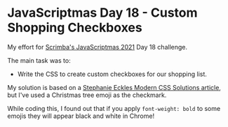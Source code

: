 # JavaScriptmas Day 18 - Custom Shopping Checkboxes

My effort for [Scrimba's JavaScriptmas 2021](https://scrimba.com/learn/javascriptmas2021) Day 18 challenge.

The main task was to:

- Write the CSS to create custom checkboxes for our shopping list.

My solution is based on a [Stephanie Eckles Modern CSS Solutions article](https://moderncss.dev/pure-css-custom-checkbox-style/), but I've used a Christmas tree emoji as the checkmark.

While coding this, I found out that if you apply `font-weight: bold` to some emojis they will appear black and white in Chrome!
